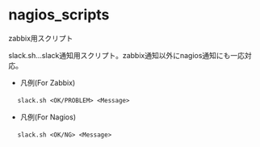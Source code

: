 # nagios_scripts
zabbix用スクリプト

slack.sh…slack通知用スクリプト。zabbix通知以外にnagios通知にも一応対応。
  
* 凡例(For Zabbix)

　   ```
      slack.sh <OK/PROBLEM> <Message>
　   ```

* 凡例(For Nagios)

　   ```
      slack.sh <OK/NG> <Message>
　   ```
